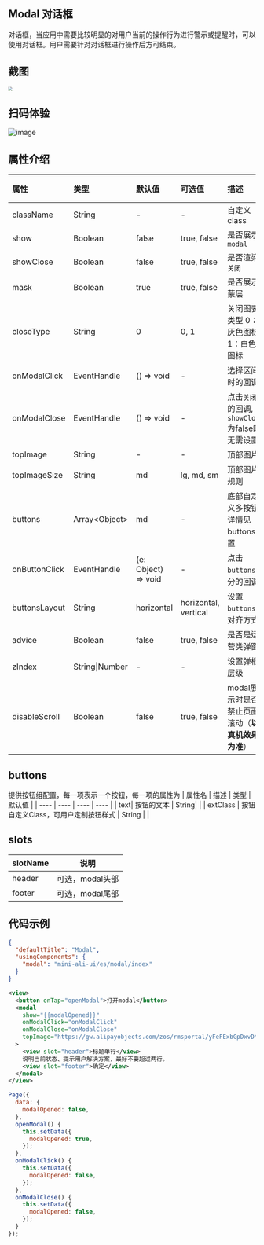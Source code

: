 ## Modal 对话框

对话框，当应用中需要比较明显的对用户当前的操作行为进行警示或提醒时，可以使用对话框。用户需要针对对话框进行操作后方可结束。


## 截图
<img src="https://gw.alipayobjects.com/mdn/rms_349abe/afts/img/A*mVtGR7j1kU0AAAAAAAAAAABkARQnAQ" style="zoom:50%;" />

## 扫码体验

![image](http://mdn.alipayobjects.com/afts/img/A*8DxQRIGbf_IAAAAAAAAAAABkAa8wAA/original?bz=openpt_doc&t=0-opYp1Sx-nOVTVdL6sS0QAAAABkMK8AAAAA)



## 属性介绍
| 属性 | 类型 | 默认值 | 可选值 | 描述 | 必填 |
| :--- | :--- | :--- | :--- | :--- | :--- |
| className | String | - | - | 自定义class | - |
| show | Boolean | false | true, false | 是否展示`modal` | - |
| showClose | Boolean | false | true, false | 是否渲染`关闭` | - |
| mask | Boolean | true | true, false | 是否展示蒙层 | - |
| closeType | String | 0 | 0, 1 | 关闭图表类型 0：灰色图标 1：白色图标 | - |
| onModalClick | EventHandle | () => void | - | 选择区间时的回调 | - |
| onModalClose | EventHandle | () => void | - | 点击`关闭`的回调, `showClose`为false时无需设置 | - |
| topImage | String | - | - | 顶部图片 | - |
| topImageSize | String | md | lg, md, sm | 顶部图片规则 | - |
| buttons | Array\<Object\> | md | - | 底部自定义多按钮, 详情见buttons配置 | - |
| onButtonClick | EventHandle | (e: Object) => void | - | 点击`buttons`部分的回调 | - |
| buttonsLayout | String | horizontal | horizontal, vertical | 设置`buttons`的对齐方式 | - |
| advice | Boolean | false | true, false | 是否是运营类弹窗 | - |
| zIndex | String\|Number | - | - | 设置弹框层级 | - |
| disableScroll | Boolean | false | true, false | modal展示时是否禁止页面滚动（**以真机效果为准**） | - |

## buttons
提供按钮组配置，每一项表示一个按钮，每一项的属性为
| 属性名 | 描述 | 类型 | 默认值 |
| ---- | ---- | ---- | ---- |
| text| 按钮的文本 | String| |
| extClass | 按钮自定义Class，可用户定制按钮样式 | String |  |

## slots

| slotName | 说明 |
| ---- | ---- |
| header | 可选，modal头部 |
| footer | 可选，modal尾部 |


## 代码示例

```json
{
  "defaultTitle": "Modal",
  "usingComponents": {
    "modal": "mini-ali-ui/es/modal/index"
  }
}
```

```xml
<view>
  <button onTap="openModal">打开modal</button>
  <modal
    show="{{modalOpened}}"
    onModalClick="onModalClick"
    onModalClose="onModalClose"
    topImage="https://gw.alipayobjects.com/zos/rmsportal/yFeFExbGpDxvDYnKHcrs.png"
  >
    <view slot="header">标题单行</view>
    说明当前状态、提示用户解决方案，最好不要超过两行。
    <view slot="footer">确定</view>
  </modal>
</view>
```

```javascript
Page({
  data: {
    modalOpened: false,
  },
  openModal() {
    this.setData({
      modalOpened: true,
    });
  },
  onModalClick() {
    this.setData({
      modalOpened: false,
    });
  },
  onModalClose() {
    this.setData({
      modalOpened: false,
    });
  }
});
```
